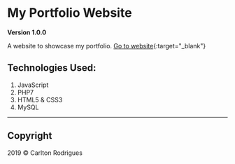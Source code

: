 # My Portfolio Website

**Version 1.0.0**

A website to showcase my portfolio. [Go to website](https://www.carltonrodrigues.com){:target="_blank"}

## Technologies Used:
1. JavaScript
2. PHP7
3. HTML5 & CSS3
4. MySQL

---

## Copyright

2019 &copy; Carlton Rodrigues